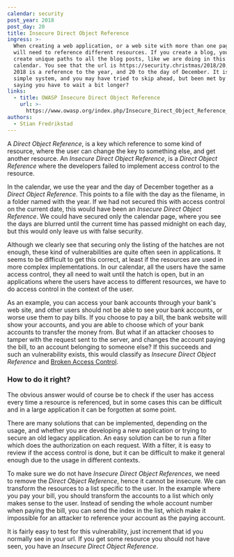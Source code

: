 ```yaml
---
calendar: security
post_year: 2018
post_day: 20
title: Insecure Direct Object Reference
ingress: >-
  When creating a web application, or a web site with more than one page, you
  will need to reference different resources. If you create a blog, you need to
  create unique paths to all the blog posts, like we are doing in this Christmas
  calendar. You see that the url is https://security.christmas/2018/20, where
  2018 is a reference to the year, and 20 to the day of December. It is a fairly
  simple system, and you may have tried to skip ahead, but been met by a page
  saying you have to wait a bit longer?
links:
  - title: OWASP Insecure Direct Object Reference
    url: >-
      https://www.owasp.org/index.php/Insecure_Direct_Object_Reference_Prevention_Cheat_Sheet
authors:
  - Stian Fredrikstad
---
```

A *Direct Object Reference*, is a key which reference to some kind of resource, where the user can change the key to something else, and get another resource.
An *Insecure Direct Object Reference*, is a *Direct Object Reference* where the developers failed to implement access control to the resource.

In the calendar, we use the year and the day of December together as a *Direct Object Reference*.
This points to a file with the day as the filename, in a folder named with the year. 
If we had not secured this with access control on the current date, this would have been an *Insecure Direct Object Reference*. 
We could have secured only the calendar page, where you see the days are blurred until the current time has passed midnight on each day, but this would only leave us with false security.

Although we clearly see that securing only the listing of the hatches are not enough, these kind of vulnerabilities are quite often seen in applications. 
It seems to be difficult to get this correct, at least if the resources are used in more complex implementations. 
In our calendar, all the users have the same access control, they all need to wait until the hatch is open, but in an applications where the users have access to different resources, we have to do access control in the context of the user. 

As an example, you can access your bank accounts through your bank's web site, and other users should not be able to see your bank accounts, or worse use them to pay bills. 
If you choose to pay a bill, the bank website will show your accounts, and you are able to choose which of your bank accounts to transfer the money from. 
But what if an attacker chooses to tamper with the request sent to the server, and changes the account paying the bill, to an account belonging to someone else? 
If this succeeds and such an vulnerability exists, this would classify as *Insecure Direct Object Reference* and [Broken Access Control](https://www.owasp.org/index.php/Broken_Access_Control).

### How to do it right?

The obvious answer would of course be to check if the user has access every time a resource is referenced, but in some cases this can be difficult and in a large application it can be forgotten at some point.

There are many solutions that can be implemented, depending on the usage, and whether you are developing a new application or trying to secure an old legacy application.
An easy solution can be to run a filter which does the authorization on each request. With a filter, it is easy to review if the access control is done, but it can be difficult to make it general enough due to the usage in different contexts.

To make sure we do not have *Insecure Direct Object References*, we need to remove the *Direct Object Reference*, hence it cannot be insecure.
We can transform the resources to a list specific to the user. 
In the example where you pay your bill, you should transform the accounts to a list which only makes sense to the user.
Instead of sending the whole account number when paying the bill, you can send the index in the list, which make it impossible for an attacker to reference your account as the paying account.

It is fairly easy to test for this vulnerability, just increment that id you normally see in your url. 
If you get some resource you should not have seen, you have an *Insecure Direct Object Reference*. 
